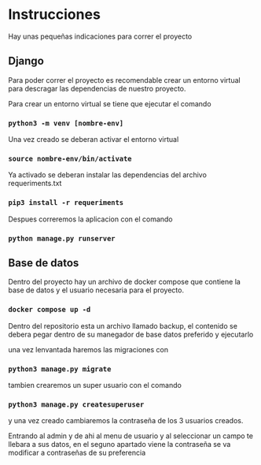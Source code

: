 # Instrucciones

Hay unas pequeñas indicaciones para correr el proyecto

## Django

Para poder correr el proyecto es recomendable crear un entorno virtual para descragar las dependencias de nuestro proyecto.

Para crear un entorno virtual se tiene que ejecutar el comando 

### `python3 -m venv [nombre-env]`

Una vez creado se deberan activar el entorno virtual
### `source nombre-env/bin/activate`

Ya activado se deberan instalar las dependencias del archivo requeriments.txt
### `pip3 install -r requeriments`

Despues correremos la aplicacion con el comando 

### `python manage.py runserver`

## Base de datos

Dentro del proyecto hay un archivo de docker compose que contiene la base de datos y el usuario necesaria para el proyecto.

### `docker compose up -d`

Dentro del repositorio esta un archivo llamado backup, el contenido se debera pegar dentro de su manegador de base datos preferido y ejecutarlo 

una vez lenvantada haremos las migraciones con

### `python3 manage.py migrate`

tambien crearemos un super usuario con el comando 

### `python3 manage.py createsuperuser`
y una vez creado cambiaremos la contraseña de los 3 usuarios creados.

Entrando al admin y de ahi al menu de usuario y al seleccionar un campo te llebara a sus datos, en el seguno apartado viene la contraseña se va modificar a contraseñas de su preferencia
